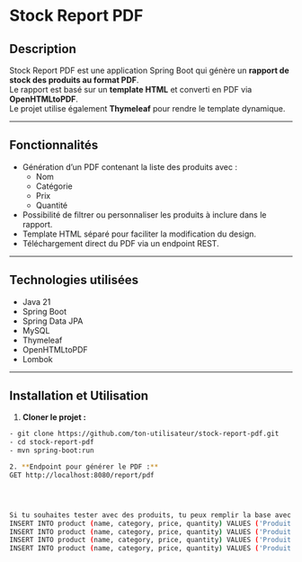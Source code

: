 # Stock Report PDF

## Description
Stock Report PDF est une application Spring Boot qui génère un **rapport de stock des produits au format PDF**.  
Le rapport est basé sur un **template HTML** et converti en PDF via **OpenHTMLtoPDF**.  
Le projet utilise également **Thymeleaf** pour rendre le template dynamique.

---

## Fonctionnalités
- Génération d’un PDF contenant la liste des produits avec :  
  - Nom  
  - Catégorie  
  - Prix  
  - Quantité  
- Possibilité de filtrer ou personnaliser les produits à inclure dans le rapport.  
- Template HTML séparé pour faciliter la modification du design.  
- Téléchargement direct du PDF via un endpoint REST.

---

## Technologies utilisées
- Java 21  
- Spring Boot  
- Spring Data JPA  
- MySQL  
- Thymeleaf  
- OpenHTMLtoPDF  
- Lombok

---

## Installation et Utilisation

1. **Cloner le projet :**
```bash
- git clone https://github.com/ton-utilisateur/stock-report-pdf.git
- cd stock-report-pdf
- mvn spring-boot:run

2. **Endpoint pour générer le PDF :**
GET http://localhost:8080/report/pdf




Si tu souhaites tester avec des produits, tu peux remplir la base avec ces produit: 
INSERT INTO product (name, category, price, quantity) VALUES ('Produit 1', 'Catégorie A', 10.5, 100);
INSERT INTO product (name, category, price, quantity) VALUES ('Produit 2', 'Catégorie A', 20.0, 50);
INSERT INTO product (name, category, price, quantity) VALUES ('Produit 3', 'Catégorie B', 15.75, 200);
INSERT INTO product (name, category, price, quantity) VALUES ('Produit 4', 'Catégorie B', 30.0, 80);
